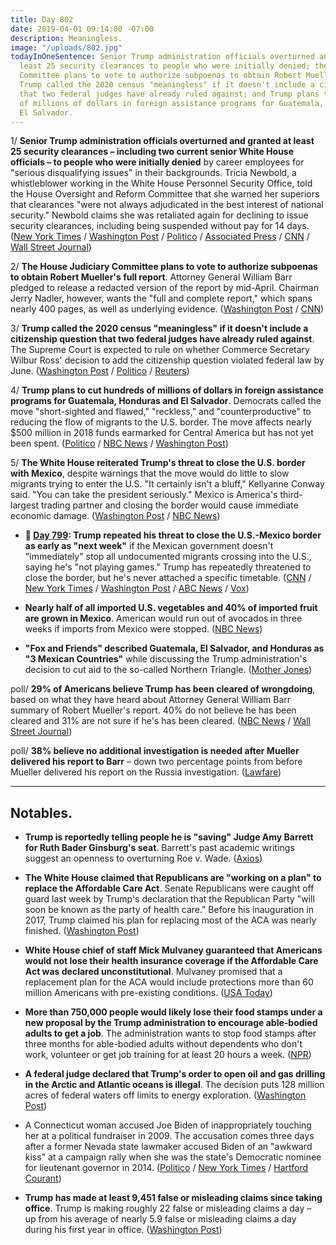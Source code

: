 ```yaml
---
title: Day 802
date: 2019-04-01 09:14:00 -07:00
description: Meaningless.
image: "/uploads/802.jpg"
todayInOneSentence: Senior Trump administration officials overturned and granted at
  least 25 security clearances to people who were initially denied; the House Judiciary
  Committee plans to vote to authorize subpoenas to obtain Robert Mueller's full report;
  Trump called the 2020 census "meaningless" if it doesn't include a citizenship question
  that two federal judges have already ruled against; and Trump plans to cut hundreds
  of millions of dollars in foreign assistance programs for Guatemala, Honduras and
  El Salvador.
---
```


1/ **Senior Trump administration officials overturned and granted at least 25 security clearances – including two current senior White House officials – to people who were initially denied** by career employees for "serious disqualifying issues" in their backgrounds. Tricia Newbold, a whistleblower working in the White House Personnel Security Office, told the House Oversight and Reform Committee that she warned her superiors that clearances "were not always adjudicated in the best interest of national security." Newbold claims she was retaliated again for declining to issue security clearances, including being suspended without pay for 14 days. ([New York Times](https://www.nytimes.com/2019/04/01/us/politics/trump-security-clearances.html) / [Washington Post](https://www.washingtonpost.com/powerpost/white-house-whistleblower-says-security-clearance-denials-were-reversed-during-trump-administration/2019/04/01/9f28334e-542c-11e9-814f-e2f46684196e_story.html) / [Politico](https://www.politico.com/story/2019/04/01/white-house-security-clearance-problems-1246432) / [Associated Press](https://apnews.com/1759ac2858ee4aafb041f91cbd6d86e9) / [CNN](https://www.cnn.com/2019/04/01/politics/security-clearances-house-oversight-committee-tricia-newbold/index.html) / [Wall Street Journal](https://www.wsj.com/articles/white-house-employee-speaks-out-on-reversed-security-clearance-rulings-11554133048))

2/ **The House Judiciary Committee plans to vote to authorize subpoenas to obtain Robert Mueller's full report**. Attorney General William Barr pledged to release a redacted version of the report by mid-April. Chairman Jerry Nadler, however, wants the "full and complete report," which spans nearly 400 pages, as well as underlying evidence. ([Washington Post](https://www.washingtonpost.com/politics/house-judiciary-plans-vote-this-week-to-subpoena-muellers-report/2019/04/01/411e24a6-5469-11e9-8ef3-fbd41a2ce4d5_story.html) / [CNN](https://www.cnn.com/2019/04/01/politics/house-judiciary-subpoena-full-muller-report/index.html))

3/ **Trump called the 2020 census "meaningless" if it doesn't include a citizenship question that two federal judges have already ruled against**. The Supreme Court is expected to rule on whether Commerce Secretary Wilbur Ross' decision to add the citizenship question violated federal law by June. ([Washington Post](https://www.washingtonpost.com/politics/trump-says-census-would-be-meaningless-without-citizenship-question/2019/04/01/81e59ba2-5475-11e9-8ef3-fbd41a2ce4d5_story.html) / [Politico](https://www.politico.com/story/2019/04/01/trump-census-citizenship-1246499) / [Reuters](https://www.reuters.com/article/us-usa-court-census/trump-says-u-s-census-meaningless-without-citizenship-question-idUSKCN1RD2DS))

4/ **Trump plans to cut hundreds of millions of dollars in foreign assistance programs for Guatemala, Honduras and El Salvador**. Democrats called the move "short-sighted and flawed," "reckless," and "counterproductive" to reducing the flow of migrants to the U.S. border. The move affects nearly $500 million in 2018 funds earmarked for Central America but has not yet been spent. ([Politico](https://www.politico.com/story/2019/03/31/trump-central-america-democrats-1308680) / [NBC News](https://www.nbcnews.com/politics/politics-news/trump-administration-says-it-will-cut-foreign-aid-guatemala-honduras-n989246) / [Washington Post](https://www.washingtonpost.com/world/the_americas/trump-plans-us-aid-cut-to-3-central-american-countries-as-fight-widens-over-us-bound-migrants/2019/03/30/d6814b42-52ff-11e9-bdb7-44f948cc0605_story.html))

5/ **The White House reiterated Trump's threat to close the U.S. border with Mexico**, despite warnings that the move would do little to slow migrants trying to enter the U.S. "It certainly isn't a bluff," Kellyanne Conway said. "You can take the president seriously." Mexico is America's third-largest trading partner and closing the border would cause immediate economic damage. ([Washington Post](https://www.washingtonpost.com/politics/trump-white-house-doubles-down-on-threat-to-close-us-mexico-border/2019/03/31/bd2e070a-53c9-11e9-9136-f8e636f1f6df_story.html) / [NBC News](https://www.nbcnews.com/politics/donald-trump/trump-s-threat-close-border-certainly-isn-t-bluff-conway-n989341))

* **📌 [Day 799](https://whatthefuckjusthappenedtoday.com/2019/03/29/day-799/#2-trump-repeated-his-threat-to-close): Trump repeated his threat to close the U.S.-Mexico border as early as "next week"** if the Mexican government doesn't "immediately" stop all undocumented migrants crossing into the U.S., saying he's "not playing games." Trump has repeatedly threatened to close the border, but he's never attached a specific timetable. ([CNN](https://www.cnn.com/2019/03/29/politics/donald-trump-border-closure-again/index.html) / [New York Times](https://www.nytimes.com/2019/03/29/us/politics/trump-mexico-illegal-immigration.html) / [Washington Post](https://www.washingtonpost.com/politics/trump-threatens-to-close-the-southern-border-next-week-voicing-heightened-frustration-with-mexico/2019/03/29/cb61c190-5211-11e9-88a1-ed346f0ec94f_story.html) / [ABC News](https://abcnews.go.com/Politics/trump-threatens-completely-close-southern-border-early-week/story?id=62040724) / [Vox](https://www.vox.com/2019/3/29/18287101/trump-close-border-us-mexico-tweets))

* **Nearly half of all imported U.S. vegetables and 40% of imported fruit are grown in Mexico**. American would run out of avocados in three weeks if imports from Mexico were stopped. ([NBC News](https://www.nbcnews.com/business/business-news/america-would-run-out-avocados-three-weeks-if-trump-shuts-n989421))

* **"Fox and Friends" described Guatemala, El Salvador, and Honduras as "3 Mexican Countries"** while discussing the Trump administration's decision to cut aid to the so-called Northern Triangle. ([Mother Jones](https://www.motherjones.com/politics/2019/03/fox-and-friends-describes-guatemala-el-salvador-and-honduras-as-3-mexican-countries/))

poll/ **29% of Americans believe Trump has been cleared of wrongdoing**, based on what they have heard about Attorney General William Barr summary of Robert Mueller's report. 40% do not believe he has been cleared and 31% are not sure if he's has been cleared. ([NBC News](https://www.nbcnews.com/politics/meet-the-press/poll-after-mueller-summary-americans-are-still-wait-see-mode-n989061) / [Wall Street Journal](https://www.wsj.com/articles/mueller-report-eases-doubt-about-trump-presidency-poll-finds-11554037200))

poll/ **38% believe no additional investigation is needed after Mueller delivered his report to Barr** – down two percentage points from before Mueller delivered his report on the Russia investigation. ([Lawfare](https://www.lawfareblog.com/confidence-muellers-investigation-soars-after-barr-letter))

---

## Notables.

* **Trump is reportedly telling people he is "saving" Judge Amy Barrett for Ruth Bader Ginsburg's seat**. Barrett's past academic writings suggest an openness to overturning Roe v. Wade. ([Axios](https://www.axios.com/supreme-court-trump-judge-amy-barrett-ruth-bader-ginsburg-11d25276-a92e-4094-8958-eb2d197707c8.html))

* **The White House claimed that Republicans are "working on a plan" to replace the Affordable Care Act**. Senate Republicans were caught off guard last week by Trump's declaration that the Republican Party "will soon be known as the party of health care." Before his inauguration in 2017, Trump claimed his plan for replacing most of the ACA was nearly finished. ([Washington Post](https://www.washingtonpost.com/politics/republicans-maintain-that-they-are-working-on-a-plan-to-replace-obamacare/2019/03/31/aa83f844-53ce-11e9-814f-e2f46684196e_story.html))

* **White House chief of staff Mick Mulvaney guaranteed that Americans would not lose their health insurance coverage if the Affordable Care Act was declared unconstitutional**. Mulvaney promised that a replacement plan for the ACA would include protections more than 60 million Americans with pre-existing conditions. ([USA Today](https://www.usatoday.com/story/news/politics/2019/03/31/mick-mulvaney-guarantees-no-one-lose-coverage-without-obamacare/3325222002/))

* **More than 750,000 people would likely lose their food stamps under a new proposal by the Trump administration to encourage able-bodied adults to get a job**. The administration wants to stop food stamps after three months for able-bodied adults without dependents who don't work, volunteer or get job training for at least 20 hours a week. ([NPR](https://www.npr.org/2019/04/01/707681965/more-than-750-000-could-lose-food-stamps-under-trump-administration-proposal))

* **A federal judge declared that Trump's order to open oil and gas drilling in the Arctic and Atlantic oceans is illegal**. The decision puts 128 million acres of federal waters off limits to energy exploration. ([Washington Post](https://www.washingtonpost.com/climate-environment/2019/03/30/federal-judge-declares-trumps-push-open-up-arctic-atlantic-ocean-oil-gas-drilling-illegal/))

* A Connecticut woman accused Joe Biden of inappropriately touching her at a political fundraiser in 2009. The accusation comes three days after a former Nevada state lawmaker accused Biden of an "awkward kiss" at a campaign rally when she was the state's Democratic nominee for lieutenant governor in 2014. ([Politico](https://www.politico.com/story/2019/04/01/joe-biden-second-woman-touching-1246875) / [New York Times](https://www.nytimes.com/2019/03/31/us/politics/joe-biden-flores.html) / [Hartford Courant](https://www.courant.com/politics/hc-pol-biden-grabbed-aide-20190401-vl7chim3hrdjtcwu2tszrhozzm-story.html))

* **Trump has made at least 9,451 false or misleading claims since taking office**. Trump is making roughly 22 false or misleading claims a day – up from his average of nearly 5.9 false or misleading claims a day during his first year in office. ([Washington Post](https://www.washingtonpost.com/politics/2019/04/01/president-trump-has-made-false-or-misleading-claims-over-days/))